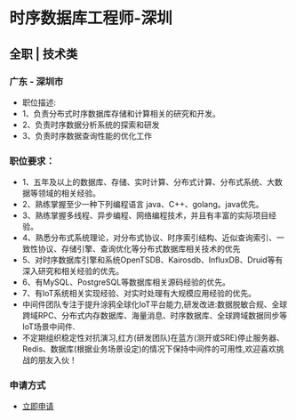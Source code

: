 
# 时序数据库工程师-深圳
## 全职  |  技术类
### 广东 - 深圳市

- 职位描述:
- 1、负责分布式时序数据库存储和计算相关的研究和开发。
- 2、负责时序数据分析系统的探索和研发
- 3、负责时序数据查询性能的优化工作

### 职位要求：
- 1、五年及以上的数据库、存储、实时计算、分布式计算、分布式系统、大数据等领域的相关经验。
- 2、熟练掌握至少一种下列编程语言 java、C++、golang。java优先。
- 3、熟练掌握多线程、异步编程、网络编程技术，并且有丰富的实际项目经验。
- 4、熟悉分布式系统理论，对分布式协议、时序索引结构、近似查询索引、一致性协议、存储引擎、查询优化等分布式数据库相关技术的优先
- 5、对时序数据库引擎和系统OpenTSDB、Kairosdb、InfluxDB、Druid等有深入研究和相关经验的优先。&nbsp;
- 6、有MySQL、PostgreSQL等数据库相关源码经验的优先。
- 7、有IoT系统相关实现经验、对实时处理有大规模应用经验的优先。
- 中间件团队专注于提升涂鸦全球化IoT平台能力,研发改进:数据脱敏合规、全球跨域RPC、分布式内存数据库、海量消息、时序数据库、全球跨域数据同步等IoT场景中间件.
- 不定期组织稳定性对抗演习,红方(研发团队)在蓝方(测开或SRE)停止服务器、Redis、数据库(根据业务场景设定)的情况下保持中间件的可用性,欢迎喜欢挑战的朋友入伙！
### 申请方式
- <a href="mailto:hr@tuya.com" title=yourName-时序数据库工程师-深圳>立即申请</a>